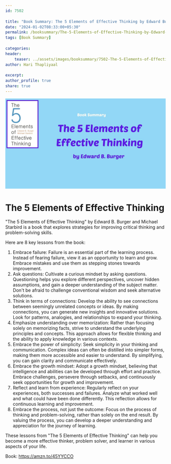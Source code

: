 ```yaml
---                            
id: 7502                            
                          
title: "Book Summary: The 5 Elements of Effective Thinking by Edward Burger"                     
date: "2024-01-02T08:33:00+05:30"                            
permalink: /booksummary/The-5-Elements-of-Effective-Thinking-by-Edward-Burger                      
tags: [Book Summary]                     
                            
categories:                            
header:                            
    teaser: ../assets/images/booksummary/7502-The-5-Elements-of-Effective-Thinking-by-Edward-Burger.jpg                        
author: Hari Thapliyaal                            

excerpt:                            
author_profile: true                            
share: true                            
---                            
```

                            
![The 5 Elements of Effective Thinking by Edward Burger](../assets/images/booksummary/7502-The-5-Elements-of-Effective-Thinking-by-Edward-Burger.jpg)                                 
   

# The 5 Elements of Effective Thinking
   
"The 5 Elements of Effective Thinking" by Edward B. Burger and Michael Starbird is a book that explores strategies for improving critical thinking and problem-solving skills.
   
Here are 8 key lessons from the book:   

1. Embrace failure: Failure is an essential part of the learning process. Instead of fearing failure, view it as an opportunity to learn and grow. Embrace mistakes and use them as stepping stones towards improvement.
2. Ask questions: Cultivate a curious mindset by asking questions. Questioning helps you explore different perspectives, uncover hidden assumptions, and gain a deeper understanding of the subject matter. Don't be afraid to challenge conventional wisdom and seek alternative solutions.
3. Think in terms of connections: Develop the ability to see connections between seemingly unrelated concepts or ideas. By making connections, you can generate new insights and innovative solutions. Look for patterns, analogies, and relationships to expand your thinking.
4. Emphasize understanding over memorization: Rather than focusing solely on memorizing facts, strive to understand the underlying principles and concepts. This approach allows for flexible thinking and the ability to apply knowledge in various contexts.
5. Embrace the power of simplicity: Seek simplicity in your thinking and communication. Complex ideas can often be distilled into simpler forms, making them more accessible and easier to understand. By simplifying, you can gain clarity and communicate effectively.
6. Embrace the growth mindset: Adopt a growth mindset, believing that intelligence and abilities can be developed through effort and practice. Embrace challenges, persevere through setbacks, and continuously seek opportunities for growth and improvement.
7. Reflect and learn from experience: Regularly reflect on your experiences, both successes and failures. Analyze what worked well and what could have been done differently. This reflection allows for continuous learning and improvement.
8. Embrace the process, not just the outcome: Focus on the process of thinking and problem-solving, rather than solely on the end result. By valuing the process, you can develop a deeper understanding and appreciation for the journey of learning.

These lessons from "The 5 Elements of Effective Thinking" can help you become a more effective thinker, problem solver, and learner in various aspects of your life.

Book: https://amzn.to/45YYCCO
